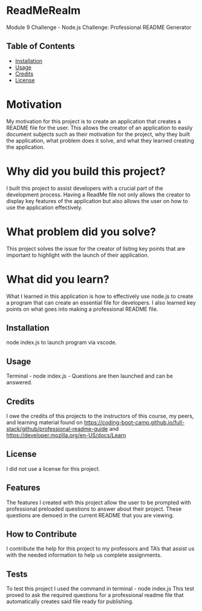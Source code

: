 # ReadMeRealm
Module 9 Challenge - Node.js Challenge: Professional README Generator

## Table of Contents

- [Installation](#installation)
- [Usage](#usage)
- [Credits](#credits)
- [License](#license)


# Motivation

My motivation for this project is to create an application that creates a README file for the user. This allows the creator of an application to easily document subjects such as their motivation for the project, why they built the application, what problem does it solve, and what they learned creating the application.


# Why did you build this project?

 I built this project to assist developers with a crucial part of the development process. Having a ReadMe file not only allows the creator to display key features of the application but also allows the user on how to use the application effectively.

# What problem did you solve?

This project solves the issue for the creator of listing key points that are important to highlight with the launch of their application.

# What did you learn?

What I learned in this application is how to effectively use node.js to create a program that can create an essential file for developers. I also learned key points on what goes into making a professional README file.

## Installation

node index.js to launch program via vscode.

## Usage 

Terminal - node index.js - Questions are then launched and can be answered.

## Credits

I owe the credits of this projects to the instructors of this course, my peers, and learning material found on https://coding-boot-camp.github.io/full-stack/github/professional-readme-guide and https://developer.mozilla.org/en-US/docs/Learn 

## License

 I did not use a license for this project. 


## Features

The features I created with this project allow the user to be prompted with professional preloaded questions to answer about their project. These questions are demoed in the current README that you are viewing.

## How to Contribute

I contribute the help for this project to my professors and TA’s that assist us with the needed information to help us complete assignments.

## Tests

To test this project I used the command in terminal - node index.js
This test proved to ask the required questions for a professional readme file that automatically creates said file ready for publishing.
